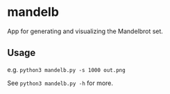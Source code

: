 # mandelb

App for generating and visualizing the Mandelbrot set.

## Usage

e.g. `python3 mandelb.py -s 1000 out.png`

See `python3 mandelb.py -h` for more.
